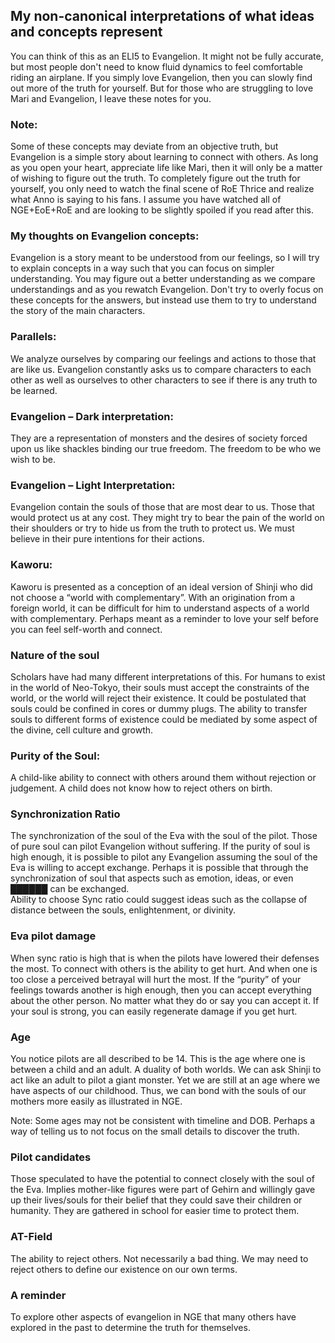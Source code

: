 ## My non-canonical interpretations of what ideas and concepts represent
You can think of this as an ELI5 to Evangelion.  It might not be fully accurate, but most people don't
need to know fluid dynamics to feel comfortable riding an airplane.
If you simply love Evangelion, then you can slowly find out more of the truth for yourself.  But for 
those who are struggling to love Mari and Evangelion, I leave these notes for you.

### Note:
Some of these concepts may deviate from an objective truth, but Evangelion is a simple story about learning 
to connect with others.  As long as you open your heart, appreciate life like Mari, then it will only 
be a matter of wishing to figure out the truth.  To completely figure out the truth for yourself, you 
only need to watch the final scene of RoE Thrice and realize what Anno is saying to his fans.  I assume 
you have watched all of NGE+EoE+RoE and are looking to be slightly spoiled if you read after this.

### My thoughts on Evangelion concepts:
Evangelion is a story meant to be understood from our feelings, so I will try to explain concepts in 
a way such that you can focus on simpler understanding.  You may figure out a better understanding as 
we compare understandings and as you rewatch Evangelion.  Don't try to overly focus on these concepts 
for the answers, but instead use them to try to understand the story of the main characters.

### Parallels:
We analyze ourselves by comparing our feelings and actions to those that are like us.   Evangelion constantly 
asks us to compare characters to each other as well as ourselves to other characters to see if there 
is any truth to be learned. 

### Evangelion – Dark interpretation:
They are a representation of monsters and the desires of society forced upon us like shackles binding 
our true freedom.  The freedom to be who we wish to be.

### Evangelion – Light Interpretation:
Evangelion contain the souls of those that are most dear to us.  Those that would protect us at any 
cost.  They might try to bear the pain of the world on their shoulders or try to hide us from the truth 
to protect us.  We must believe in their pure intentions for their actions.

### Kaworu:
Kaworu is presented as a conception of an ideal version of Shinji who did not choose a “world with complementary”. 
With an origination from a foreign world, it can be difficult for him to understand aspects of a world 
with complementary.  Perhaps meant as a reminder to love your self before you can feel self-worth and connect.

### Nature of the soul
Scholars have had many different interpretations of this.  For humans to exist in the world of Neo-Tokyo, 
their souls must accept the constraints of the world, or the world will reject their existence.  It 
could be postulated that souls could be confined in cores or dummy plugs.  The ability to transfer souls 
to different forms of existence could be mediated by some aspect of the divine, cell culture and growth.

### Purity of the Soul:
A child-like ability to connect with others around them without rejection or judgement.  A child does 
not know how to reject others on birth.

### Synchronization Ratio
The synchronization of the soul of the Eva with the soul of the pilot.  Those of pure soul can pilot 
Evangelion without suffering.  If the purity of soul is high enough, it is possible to pilot any Evangelion 
assuming the soul of the Eva is willing to accept exchange.  Perhaps it is possible that through the 
synchronization of soul that aspects such as emotion, ideas, or even 	██████ can be exchanged.  
Ability to choose Sync ratio could suggest ideas such as the collapse of distance between the souls, 
enlightenment, or divinity.

### Eva pilot damage
When sync ratio is high that is when the pilots have lowered their defenses the most.  To connect with 
others is the ability to get hurt.  And when one is too close a perceived betrayal will hurt the most. 
If the “purity” of your feelings towards another is high enough, then you can accept everything about
the other person. No matter what they do or say you can accept it.  If your soul is strong, you can 
easily regenerate damage if you get hurt.

### Age
You notice pilots are all described to be 14.   This is the age where one is between a child and an 
adult.  A duality of both worlds.  We can ask Shinji to act like an adult to pilot a giant monster. 
Yet we are still at an age where we have aspects of our childhood.  Thus, we can bond with the souls 
of our mothers more easily as illustrated in NGE.

Note: Some ages may not be consistent with timeline and DOB.  Perhaps a way of telling us to not focus 
on the small details to discover the truth.

### Pilot candidates
Those speculated to have the potential to connect closely with the soul of the Eva.  Implies mother-like 
figures were part of Gehirn and willingly gave up their lives/souls for their belief that they could 
save their children or humanity.  They are gathered in school for easier time to protect them.

### AT-Field
The ability to reject others.  Not necessarily a bad thing.  We may need to reject others to define 
our existence on our own terms.

### A reminder 
To explore other aspects of evangelion in NGE that many others have explored in the past to determine 
the truth for themselves.
